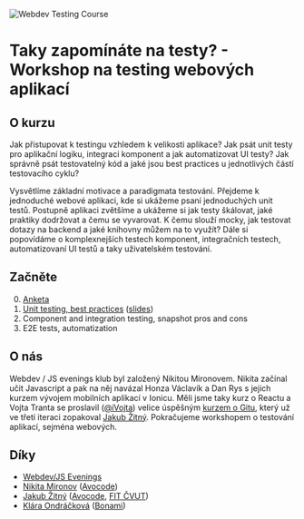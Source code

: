 ![Webdev Testing Course](https://imgur.com/download/5LR0m1Y)

# Taky zapomínáte na testy? - Workshop na testing webových aplikací

## O kurzu

Jak přistupovat k testingu vzhledem k velikosti aplikace? Jak psát unit testy pro aplikační logiku, integraci komponent a jak automatizovat UI testy? Jak správně psát testovatelný kód a jaké jsou best practices u jednotlivých částí testovacího cyklu?

Vysvětlíme základní motivace a paradigmata testování. Přejdeme k jednoduché webové aplikaci, kde si ukážeme psaní jednoduchých unit testů. Postupně aplikaci zvětšíme a ukážeme si jak testy škálovat, jaké praktiky dodržovat a čemu se vyvarovat. K čemu slouží mocky, jak testovat dotazy na backend a jaké knihovny můžem na to využít? Dále si popovídáme o komplexnejších testech komponent, integračních testech, automatizovaní UI testů a taky uživatelském testování.


## Začněte

0. [Anketa](https://goo.gl/forms/DGQre5fQ7wivjrsy2)
1. [Unit testing, best practices](./unit-tests.md) ([slides](https://goo.gl/zEzvot))
2. Component and integration testing, snapshot pros and cons
3. E2E tests, automatization



## O nás

Webdev / JS evenings klub byl založený Nikitou Mironovem. Nikita začínal učit Javascript a pak na něj navázal Honza Václavík a Dan Rys s jejich kurzem vývojem mobilních aplikací v Ionicu. Měli jsme taky kurz o Reactu a Vojta Tranta se proslavil ([@iVojta](https://twitter.com/ivojta)) velice úspěšným [kurzem o Gitu](https://github.com/webdev-js-evenings/git-workshop), který už ve třetí iteraci zopakoval [Jakub Žitný](http://twitter.com/jakubzitny). Pokračujeme workshopem o testování aplikací, sejména webových.


## Díky

- [Webdev/JS Evenings](https://www.facebook.com/groups/webdevjs)
- [Nikita Mironov](https://www.facebook.com/why7e) ([Avocode](https://avocode.com))
- [Jakub Žitný](http://twitter.com/jakubzitny) ([Avocode](https://avocode.com), [FIT ČVUT](https://datalab.fit.cvut.cz))
- [Klára Ondráčková](https://www.facebook.com/klara.ondr) ([Bonami](https://www.bonami.cz))
